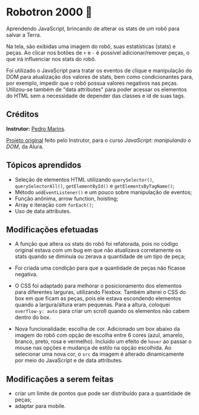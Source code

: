 # Robotron 2000 🤖
Aprendendo JavaScript, brincando de alterar os stats de um robô para salvar a Terra.

Na tela, são exibidas uma imagem do robô, suas estatísticas (stats) e peças. Ao clicar nos botões de `+` e `-` é possível adicionar/remover peças, o que irá influenciar nos stats do robô. 

Foi utilizado o JavaScript para tratar os eventos de clique e manipulação do DOM para atualização dos valores de stats, bem como condicionantes para, por exemplo, impedir que o robô possua valores negativos nas peças. Utilizou-se também de "data attributes" para poder acessar os elementos do HTML sem a necessidade de depender das classes e id de suas tags.

## Créditos
**Instrutor:** [Pedro Marins](https://github.com/pedromarins).

[Projeto original](https://github.com/pedromarins/robotron-2000) feito pelo Instrutor, para o curso *JavaScript: manipulando o DOM*, da Alura.

## Tópicos aprendidos
- Seleção de elementos HTML utilizando `querySelector()`, `querySelectorAll()`, `getElementById()` e `getElementsByTagName()`;
- Método `addEventListener()` e um pouco sobre manipulação de eventos;
- Função anônima, arrow function, hoisting;
- Array e iteração com `forEach()`;
- Uso de data attributes.

## Modificações efetuadas
- A função que altera os stats do robô foi refatorada, pois no código original estava com um bug em que não atualizava corretamente os stats quando se diminuía ou zerava a quantidade de um tipo de peça;

- Foi criada uma condição para que a quantidade de peças não ficasse negativa.

- O CSS foi adaptado para melhorar o posicionamento dos elementos para diferentes larguras, utilizando Flexbox. Também alterei o CSS do box em que ficam as peças, pois ele estava escondendo elementos quando a largura/altura eram pequenas. Para a altura, coloquei `overflow-y: auto` para criar um scroll quando os elementos não cabem dentro do box. 

- Nova funcionalidade: escolha de cor. Adicionado um box abaixo da imagem do robô com opção de escolha entre 6 cores (azul, amarelo, branco, preto, rosa e vermelho). Incluído um efeito de `hover` ao passar o mouse nas opções e mudança de estilo na opção escolhida. Ao selecionar uma nova cor, o `src` da imagem é alterado dinamicamente por meio do JavaScript e de data attributes.

## Modificações a serem feitas
- criar um limite de pontos que pode ser distribuído para a quantidade de peças;
- adaptar para mobile.